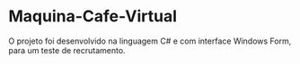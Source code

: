 # Maquina-Cafe-Virtual
 O projeto foi desenvolvido na linguagem C# e com interface Windows Form, para um teste de recrutamento.
